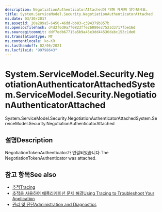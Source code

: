 ```yaml
---
description: NegotiationAuthenticatorAttached에 대해 자세히 알아보세요.
title: System.ServiceModel.Security.NegotiationAuthenticatorAttached
ms.date: 03/30/2017
ms.assetid: 20a289a5-6450-46dd-bb83-c394379b857b
ms.openlocfilehash: d4d2f6d9a7f0823ffe26080e27523d3717fbe16d
ms.sourcegitcommit: ddf7edb67715a5b9a45e3dd44536dabc153c1de0
ms.translationtype: MT
ms.contentlocale: ko-KR
ms.lasthandoff: 02/06/2021
ms.locfileid: "99798643"
---
```

# <a name="systemservicemodelsecuritynegotiationauthenticatorattached"></a><span data-ttu-id="dce68-103">System.ServiceModel.Security.NegotiationAuthenticatorAttached</span><span class="sxs-lookup"><span data-stu-id="dce68-103">System.ServiceModel.Security.NegotiationAuthenticatorAttached</span></span>

<span data-ttu-id="dce68-104">System.ServiceModel.Security.NegotiationAuthenticatorAttached</span><span class="sxs-lookup"><span data-stu-id="dce68-104">System.ServiceModel.Security.NegotiationAuthenticatorAttached</span></span>  
  
## <a name="description"></a><span data-ttu-id="dce68-105">설명</span><span class="sxs-lookup"><span data-stu-id="dce68-105">Description</span></span>  

 <span data-ttu-id="dce68-106">NegotiationTokenAuthenticator가 연결되었습니다.</span><span class="sxs-lookup"><span data-stu-id="dce68-106">The NegotiationTokenAuthenticator was attached.</span></span>  
  
## <a name="see-also"></a><span data-ttu-id="dce68-107">참고 항목</span><span class="sxs-lookup"><span data-stu-id="dce68-107">See also</span></span>

- [<span data-ttu-id="dce68-108">추적</span><span class="sxs-lookup"><span data-stu-id="dce68-108">Tracing</span></span>](index.md)
- [<span data-ttu-id="dce68-109">추적을 사용하여 애플리케이션 문제 해결</span><span class="sxs-lookup"><span data-stu-id="dce68-109">Using Tracing to Troubleshoot Your Application</span></span>](using-tracing-to-troubleshoot-your-application.md)
- [<span data-ttu-id="dce68-110">관리 및 진단</span><span class="sxs-lookup"><span data-stu-id="dce68-110">Administration and Diagnostics</span></span>](../index.md)
